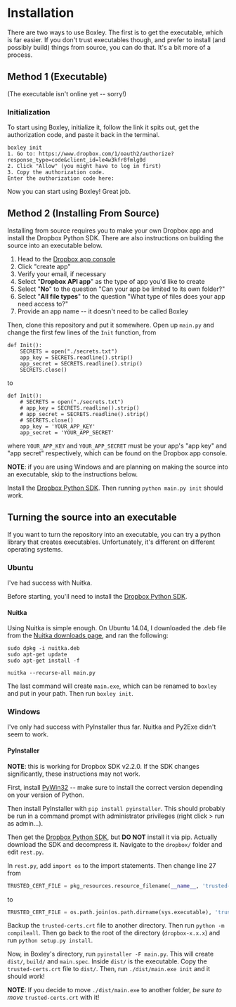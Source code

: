 # Installation
There are two ways to use Boxley. The first is to get the executable, which is far easier. If you don't trust executables though, and prefer to install (and possibly build) things from source, you can do that. It's a bit more of a process.

## Method 1 (Executable)
(The executable isn't online yet -- sorry!)

### Initialization

To start using Boxley, initialize it, follow the link it spits out, get the authorization code, and paste it back in the terminal. 

```
boxley init
1. Go to: https://www.dropbox.com/1/oauth2/authorize?response_type=code&client_id=le4w3kfr8fmlg0d
2. Click "Allow" (you might have to log in first)
3. Copy the authorization code.
Enter the authorization code here: 
```

Now you can start using Boxley! Great job.

## Method 2 (Installing From Source)
Installing from source requires you to make your own Dropbox app and install the Dropbox Python SDK. There are also instructions on building the source into an executable below.

1. Head to the [Dropbox app console](https://www.dropbox.com/developers/apps)
2. Click "create app"
3. Verify your email, if necessary
4. Select "**Dropbox API app**" as the type of app you'd like to create
5. Select "**No**" to the question "Can your app be limited to its own folder?"
6. Select "**All file types**" to the question "What type of files does your app need access to?"
7. Provide an app name -- it doesn't need to be called Boxley

Then, clone this repository and put it somewhere. Open up `main.py` and change the first few lines of the `Init` function, from

```
def Init():
    SECRETS = open("./secrets.txt")
    app_key = SECRETS.readline().strip()
    app_secret = SECRETS.readline().strip()
    SECRETS.close()
```

to

```
def Init():
    # SECRETS = open("./secrets.txt")
    # app_key = SECRETS.readline().strip()
    # app_secret = SECRETS.readline().strip()
    # SECRETS.close()
    app_key = 'YOUR_APP_KEY'
    app_secret = 'YOUR_APP_SECRET'
```

where `YOUR_APP_KEY` and `YOUR_APP_SECRET` must be your app's "app key" and "app secret" respectively, which can be found on the Dropbox app console. 

**NOTE**: if you are using Windows and are planning on making the source into an executable, skip to the instructions below.

Install the [Dropbox Python SDK](https://www.dropbox.com/developers/core/sdks/python). Then running `python main.py init` should work.

## Turning the source into an executable
If you want to turn the repository into an executable, you can try a python library that creates executables. Unfortunately, it's different on different operating systems. 

### Ubuntu
I've had success with Nuitka.

Before starting, you'll need to install the [Dropbox Python SDK](https://www.dropbox.com/developers/core/sdks/python).

#### Nuitka

Using Nuitka is simple enough. On Ubuntu 14.04, I downloaded the .deb file from the [Nuitka downloads page](http://nuitka.net/pages/download.html), and ran the following:

```
sudo dpkg -i nuitka.deb
sudo apt-get update
sudo apt-get install -f

nuitka --recurse-all main.py
```

The last command will create `main.exe`, which can be renamed to `boxley` and put in your path. Then run `boxley init`.

### Windows
I've only had success with PyInstaller thus far. Nuitka and Py2Exe didn't seem to work.

#### PyInstaller
**NOTE**: this is working for Dropbox SDK v2.2.0. If the SDK changes significantly, these instructions may not work.

First, install [PyWin32](http://sourceforge.net/projects/pywin32/files/) -- make sure to install the correct version depending on your version of Python.

Then install PyInstaller with `pip install pyinstaller`. This should probably be run in a command prompt with administrator privileges (right click > run as admin...).

Then get the [Dropbox Python SDK](https://www.dropbox.com/developers/core/sdks/python), but **DO NOT** install it via pip. Actually download the SDK and decompress it. Navigate to the `dropbox/` folder and edit `rest.py`.

In `rest.py`, add `import os` to the import statements. Then change line 27 from

```python
TRUSTED_CERT_FILE = pkg_resources.resource_filename(__name__, 'trusted-certs.crt')     # BAD!
```

to

```python
TRUSTED_CERT_FILE = os.path.join(os.path.dirname(sys.executable), 'trusted-certs.crt')    # GOOD!
```

Backup the `trusted-certs.crt` file to another directory. Then run `python -m compileall`. Then go back to the root of the directory (`dropbox-x.x.x`) and run `python setup.py install`.

Now, in Boxley's directory, run `pyinstaller -F main.py`. This will create `dist/`, `build/` and `main.spec`. Inside `dist/` is the executable. Copy the `trusted-certs.crt` file to `dist/`. Then, run `./dist/main.exe init` and it should work!

**NOTE**: If you decide to move `./dist/main.exe` to another folder, *be sure to move* `trusted-certs.crt` with it!
